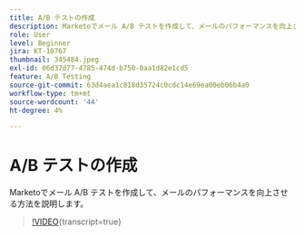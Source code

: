 ```yaml
---
title: A/B テストの作成
description: Marketoでメール A/B テストを作成して、メールのパフォーマンスを向上させる方法を説明します。
role: User
level: Beginner
jira: KT-10767
thumbnail: 345484.jpeg
exl-id: 06d37d77-4785-474d-b750-0aa1d82e1cd5
feature: A/B Testing
source-git-commit: 63d4aea1c818d35724c0cdc14e69ea00eb06b4a0
workflow-type: tm+mt
source-wordcount: '44'
ht-degree: 4%

---
```


# A/B テストの作成

Marketoでメール A/B テストを作成して、メールのパフォーマンスを向上させる方法を説明します。

>[!VIDEO](https://video.tv.adobe.com/v/3409785/?quality=12&learn=on&captions=jpn){transcript=true}
